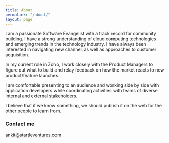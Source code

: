 ```yaml
---
title: About
permalink: "/about/"
layout: page
---
```


I am a passionate Software Evangelist with a track record for community building. 
I have a strong understanding of cloud computing technologies and emerging trends in the technology industry. I have always been interested in navigating new channel, as well as approaches to customer acquisition. 

In my current role in Zoho, I work closely with the Product Managers to figure out what to build and relay feedback on how the market reacts to new product/feature launches. 

I am comfortable presenting to an audience and working side by side with application developers while coordinating activities with teams of diverse internal and external stakeholders.

I believe that if we know something, we should publish it on the web for the other people to learn from. 

### Contact me

[ankit@startleventures.com](mailto:email@domain.com)
